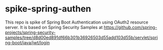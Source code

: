 # spike-spring-authen
This repo is spike of Spring Boot Authentication using OAuth2 resource server.
It is based on Spring Security Samples at https://github.com/spring-projects/spring-security-samples/tree/d8d00ed891df66b301b36926503d55add103d55b/servlet/spring-boot/java/jwt/login
